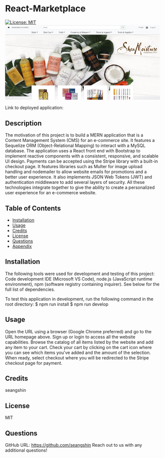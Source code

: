 # React-Marketplace

[![License: MIT](https://img.shields.io/badge/License-MIT-yellow.svg)](https://opensource.org/licenses/MIT)
 ![](/screenshot.JPG)

Link to deployed application: 

## Description
The motivation of this project is to build a MERN application that is a Content Management System (CMS) for an e-commerce site. It features a Sequelize ORM (Object-Relational Mapping) to interact with a MySQL database. The application uses a React front end with Bootstrap to implement reactive components with a consistent, responsive, and scalable UI design. Payments can be accepted using the Stripe library with a built-in checkout page. It features libraries such as Multer for image upload handling and nodemailer to allow website emails for promotions and a better user experience. It also implements JSON Web Tokens (JWT) and authentication middleware to add several layers of security. All these technologies integrate together to give the ability to create a personalized user experience for an e-commerce website. 

## Table of Contents
- [Installation](#installation)
- [Usage](#usage)
- [Credits](#credits)
- [License](#license)
- [Questions](#questions)
- [Appendix](#appendix)
  
## Installation
The following tools were used for development and testing of this project: Code development IDE (Microsoft VS Code), node.js (JavaScript runtime environment), npm (software registry containing inquirer). See below for the full list of dependencies.

To test this application in development, run the following command in the root directory:
$ npm run install
$ npm run develop
  
## Usage
Open the URL using a browser (Google Chrome preferred) and go to the URL homepage above. Sign up or login to access all the website capabilities. Browse the catalog of all items listed by the website and add any item to your cart. Check your cart by clicking on the cart icon where you can see which items you've added and the amount of the selection. When ready, select checkout where you will be redirected to the Stripe checkout page for payment. 
  
## Credits
seangshin

## License
MIT
  
## Questions
GitHub URL: 
https://github.com/seangshin
Reach out to us with any additional questions!
